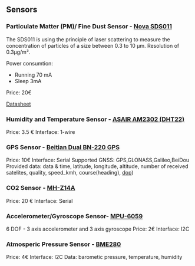 ## Sensors

### Particulate Matter (PM)/ Fine Dust Sensor - [Nova SDS011](https://www.banggood.com/Geekcreit-Nova-PM-Sensor-SDS011-High-Precision-Laser-PM2_5-Air-Quality-Detection-Sensor-Module-Tester-p-1144246.html?rmmds=search&cur_warehouse=CN)
The SDS011 is using the principle of laser scattering to measure the concentration of particles of a size between 0.3 to 10 µm.
Resolution of 0.3µg/m³.

Power consumtion:
  - Running 70 mA
  - Sleep 3mA

Price: 20€

[Datasheet](https://cdn-reichelt.de/documents/datenblatt/X200/SDS011-DATASHEET.pdf)



### Humidity and Temperature Sensor - [ASAIR AM2302 (DHT22)](https://www.banggood.com/AM2302-DHT22-Temperature-And-Humidity-Sensor-Module-For-Arduino-SCM-p-937403.html?rmmds=detail-top-buytogether-auto&cur_warehouse=CN)
Price: 3.5 €
Interface: 1-wire


### GPS Sensor - [Beitian Dual BN-220 GPS](https://www.banggood.com/Beitian-Dual-BN-220-GPS-GLONASS-Antenna-Module-TTL-Level-RC-Drone-Airplane-p-1208588.html?rmmds=search&cur_warehouse=CN)
Price: 10€
Interface: Serial
Supported GNSS: GPS,GLONASS,Galileo,BeiDou
Provided data: data & time, latitude, longitude, altitude, number of received satelites, quality, speed_kmh, course(heading), [dop](https://gisgeography.com/gps-accuracy-hdop-pdop-gdop-multipath/))


### CO2 Sensor - [MH-Z14A](https://www.banggood.com/NDIR-CO2-Sensor-MH-Z14A-PWM-NDIR-Infrared-Carbon-Dioxide-Sensor-Module-Serial-Port-0-5000PPM-Controller-p-1248270.html?rmmds=search&cur_warehouse=CN)
Price: 20 €
Interface: Serial


### Accelerometer/Gyroscope Sensor- [MPU-6059](https://www.banggood.com/6DOF-MPU-6050-3-Axis-Gyro-With-Accelerometer-Sensor-Module-For-Arduino-p-80862.html?rmmds=detail-top-buytogether-auto&cur_warehouse=CN)
6 DOF - 3 axis accelerometer and 3 axis gyroscope
Price: 2€
Interface: I2C


### Atmosperic Pressure Sensor - [BME280](https://www.banggood.com/BME280-Digital-Sensor-Temperature-Humidity-Atmospheric-Pressure-Sensor-Module-p-1354769.html?rmmds=search&cur_warehouse=CN)
Price: 4€
Interface: I2C
Data: barometic pressure, temperature, humidity
